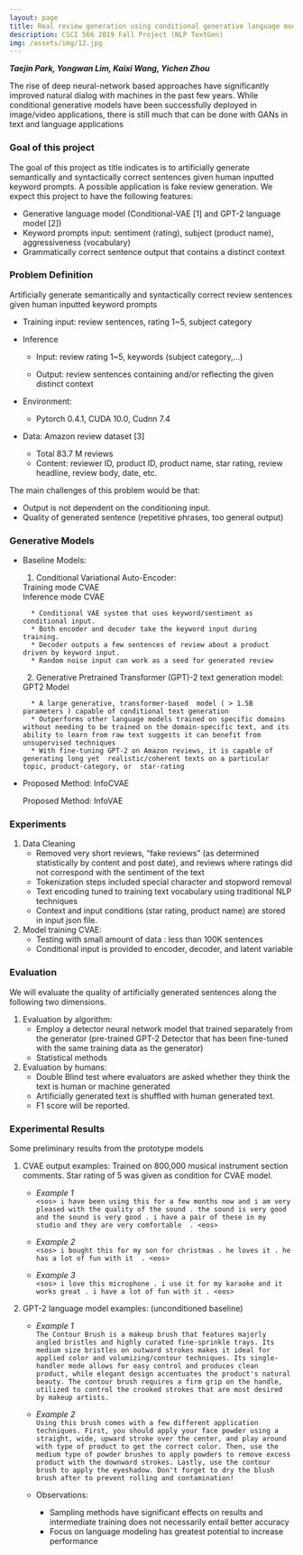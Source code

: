 ```yaml
---
layout: page
title: Real review generation using conditional generative language model
description: CSCI 566 2019 Fall Project (NLP TextGen)
img: /assets/img/12.jpg
---
```

**_Taejin Park, Yongwan Lim, Kaixi Wang, Yichen Zhou_**


The rise of deep neural-network based approaches have significantly improved natural dialog with machines in the past few years.
While conditional generative models have been successfully deployed in image/video applications, there is still much that can be done with GANs in text and language applications


### **Goal of this project**

The goal of this project as title indicates is to artificially generate semantically and syntactically correct sentences given human inputted keyword prompts. A possible application is fake review generation. We expect this project to have the following features:
* Generative language model (Conditional-VAE [1] and GPT-2 language model [2])
* Keyword prompts input: sentiment (rating), subject (product name), aggressiveness (vocabulary)
* Grammatically correct sentence output that contains a distinct context


### **Problem Definition**

Artificially generate semantically and syntactically correct review sentences given human inputted keyword prompts

* Training input: review sentences, rating 1~5, subject category
* Inference
    * Input: review rating 1~5, keywords (subject category,...)

    * Output: review sentences containing and/or reflecting the given distinct context 

* Environment:
    * Pytorch 0.4.1, CUDA 10.0, Cudnn 7.4

* Data:  Amazon review dataset [3]
    * Total 83.7 M reviews
    * Content: reviewer ID, product ID, product name,  star rating, review headline, review body, date, etc.
    
The main challenges of this problem would be that:
* Output is not dependent on the conditioning input.
* Quality of generated sentence (repetitive phrases, too general output) 


### **Generative Models**

* Baseline Models:
    1. Conditional Variational Auto-Encoder:

    <div class="img_row">
        <img class="col three left" src="{{ site.baseurl }}/assets/img/project1_fig_cvae1.png" alt="" title="example image"/>
    </div>
    <div class="col three caption">
        Training mode CVAE
    </div>
        
    <div class="img_row">
        <img class="col three left" src="{{ site.baseurl }}/assets/img/project1_fig_cvae2.png" alt="" title="example image"/>
    </div>
    <div class="col three caption">
        Inference mode CVAE
    </div>
    
        * Conditional VAE system that uses keyword/sentiment as conditional input.
        * Both encoder and decoder take the keyword input during training. 
        * Decoder outputs a few sentences of review about a product driven by keyword input.
        * Random noise input can work as a seed for generated review

    2. Generative Pretrained Transformer (GPT)-2 text generation model:

    <div class="img_row">
        <img class="col three left" src="{{ site.baseurl }}/assets/img/project1_fig_gpt2.png" alt="" title="example image"/>
    </div>
    <div class="col three caption">
        GPT2 Model
    </div>
    
        * A large generative, transformer-based  model ( > 1.5B parameters ) capable of conditional text generation
        * Outperforms other language models trained on specific domains without needing to be trained on the domain-specific text, and its ability to learn from raw text suggests it can benefit from unsupervised techniques
        * With fine-tuning GPT-2 on Amazon reviews, it is capable of generating long yet  realistic/coherent texts on a particular topic, product-category, or  star-rating

* Proposed Method: InfoCVAE

    <div class="img_row">
        <img class="col three left" src="{{ site.baseurl }}/assets/img/project1_fig_infovae.png" alt="" title="example image"/>
    </div>
    <div class="col three caption">
        Proposed Method: InfoVAE
    </div>


### **Experiments**

1. Data Cleaning
    * Removed very short reviews, “fake reviews” (as determined statistically by content and post date), and reviews where ratings did not correspond with the sentiment of the text 
    * Tokenization steps included  special character and stopword removal
    * Text encoding tuned to training text vocabulary using traditional NLP techniques
    * Context and input conditions (star rating, product name) are stored in input json file.
1. Model training CVAE:
    * Testing with small amount of data : less than 100K sentences
    * Conditional input is provided to encoder, decoder, and latent variable


### **Evaluation**

We will evaluate the quality of artificially generated sentences along the following two dimensions.

1. Evaluation by algorithm:
    * Employ a detector neural network model that trained separately from the generator (pre-trained GPT-2 Detector that has been fine-tuned with the same training data as the generator)
    * Statistical methods 
1. Evaluation by humans:
    * Double Blind test where evaluators are asked whether they think the text is human or machine generated
    * Artificially generated text is shuffled with human generated text. 
    * F1 score will be reported.

### **Experimental Results**

Some preliminary results from the prototype models

1. CVAE output examples: Trained on 800,000 musical instrument section comments. Star rating of 5 was given as condition for CVAE model.

    * *Example 1*<br/>
        `<sos> i have been using this for a few months now and i am very pleased with the quality of the sound . the sound is very good and the sound is very good . i have a pair of these in my studio and they are very comfortable  . <eos>`

    * *Example 2*<br/>
       `<sos> i bought this for my son for christmas . he loves it . he has a lot of fun with it  . <eos> `

    * *Example 3*<br/>
        `<sos> i love this microphone . i use it for my karaoke and it works great . i have a lot of fun with it . <eos>`

2.  GPT-2 language model examples: (unconditioned baseline)

    * *Example 1*<br/>
        `The Contour Brush is a makeup brush that features majorly angled bristles and highly curated fine-sprinkle trays. Its medium size bristles on outward strokes makes it ideal for applied color and volumizing/contour techniques. Its single-handler mode allows for easy control and produces clean product, while elegant design accentuates the product's natural beauty. The contour brush requires a firm grip on the handle, utilized to control the crooked strokes that are most desired by makeup artists.`
        
    * *Example 2*<br/>
        `Using this brush comes with a few different application techniques. First, you should apply your face powder using a straight, wide, upward stroke over the center, and play around with type of product to get the correct color. Then, use the medium type of powder brushes to apply powders to remove excess product with the downward strokes. Lastly, use the contour brush to apply the eyeshadow. Don't forget to dry the blush brush after to prevent rolling and contamination!`

    * Observations: 
        * Sampling methods have significant effects on results and intermediate training does not necessarily entail better accuracy
        * Focus on language modeling has greatest potential to increase performance
